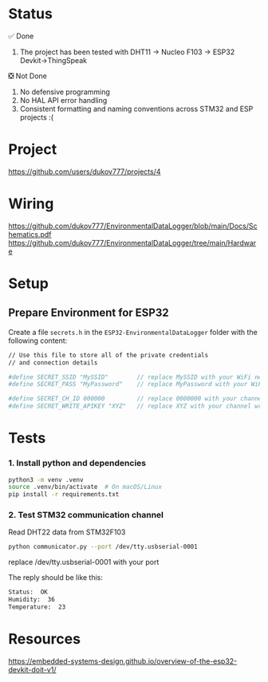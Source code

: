 # Status
:white_check_mark: Done
1. The project has been tested with DHT11 -> Nucleo F103 -> ESP32 Devkit->ThingSpeak

:negative_squared_cross_mark:	 Not Done
1. No defensive programming
2. No HAL API error handling
3. Consistent formatting and naming conventions across STM32 and ESP projects :(


# Project
https://github.com/users/dukov777/projects/4


# Wiring

https://github.com/dukov777/EnvironmentalDataLogger/blob/main/Docs/Schematics.pdf
https://github.com/dukov777/EnvironmentalDataLogger/tree/main/Hardware

# Setup
## Prepare Environment for ESP32

Create a file `secrets.h` in the `ESP32-EnvironmentalDataLogger` folder with the following content:

```bash
// Use this file to store all of the private credentials 
// and connection details

#define SECRET_SSID "MySSID"		// replace MySSID with your WiFi network name
#define SECRET_PASS "MyPassword"	// replace MyPassword with your WiFi password

#define SECRET_CH_ID 000000			// replace 0000000 with your channel number
#define SECRET_WRITE_APIKEY "XYZ"   // replace XYZ with your channel write API Key
```

# Tests
### 1. Install python and dependencies

```bash
python3 -m venv .venv
source .venv/bin/activate  # On macOS/Linux
pip install -r requirements.txt
```

### 2. Test STM32 communication channel

Read DHT22 data from STM32F103
```bash
python communicator.py --port /dev/tty.usbserial-0001
```
replace /dev/tty.usbserial-0001 with your port

The reply should be like this:
```bash
Status:  OK
Humidity:  36
Temperature:  23
```

# Resources
https://embedded-systems-design.github.io/overview-of-the-esp32-devkit-doit-v1/
